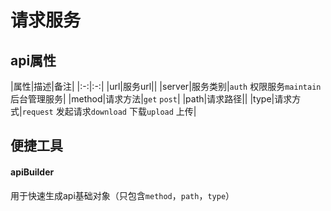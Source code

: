 # 请求服务

## api属性

|属性|描述|备注|
|:-:|:-:|
|url|服务url||
|server|服务类别|`auth` 权限服务`maintain` 后台管理服务|
|method|请求方法|`get` `post`|
|path|请求路径||
|type|请求方式|`request` 发起请求`download` 下载`upload` 上传|




## 便捷工具
#### apiBuilder
用于快速生成api基础对象（只包含`method`，`path`，`type`）


